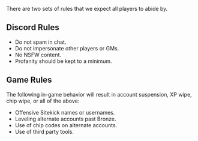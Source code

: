 There are two sets of rules that we expect all players to abide by.

## Discord Rules

- Do not spam in chat.
- Do not impersonate other players or GMs.
- No NSFW content.
- Profanity should be kept to a minimum.

## Game Rules

The following in-game behavior will result in account suspension, XP wipe, chip wipe, or all of the above:

- Offensive Sitekick names or usernames.
- Leveling alternate accounts past Bronze.
- Use of chip codes on alternate accounts.
- Use of third party tools.
